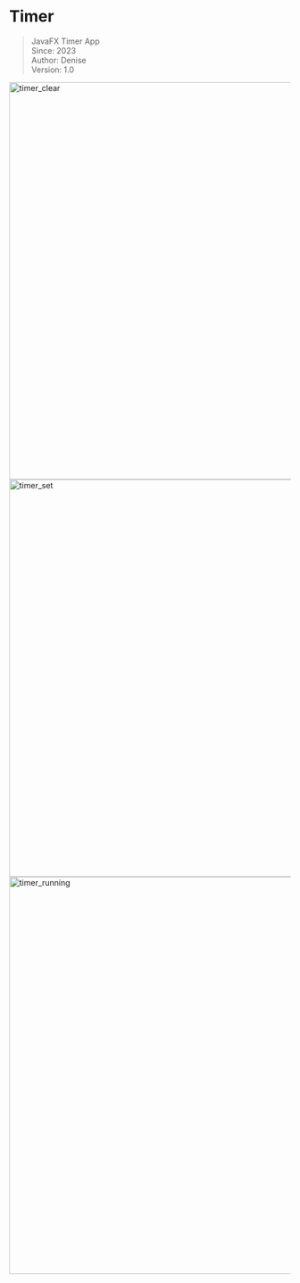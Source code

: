 # Timer

> JavaFX Timer App   
> Since: 2023   
> Author: Denise   
> Version: 1.0

<img width="712" alt="timer_clear" src="https://user-images.githubusercontent.com/95103224/222283218-f3c9a9f2-3686-47fd-bd0e-01461e9e3415.png">
<img width="712" alt="timer_set" src="https://user-images.githubusercontent.com/95103224/222283215-9c6b8940-e48e-41df-b07d-30d8d4375d4f.png"> 
<img width="712" alt="timer_running" src="https://user-images.githubusercontent.com/95103224/222283206-b86f60da-5759-4b9b-9e55-fa50f4ac0341.png">

